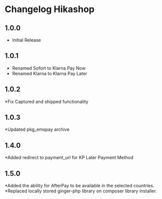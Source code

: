 # Changelog Hikashop

## 1.0.0 ##

* Initial Release

## 1.0.1 ##

* Renamed Sofort to Klarna Pay Now
* Renamed Klarna to Klarna Pay Later

## 1.0.2 ##

*Fix Captured and shipped functionality

## 1.0.3 ##

*Updated pkg_emspay archive

## 1.4.0 ##

*Added redirect to payment_url for KP Later Payment Method

## 1.5.0 ##

*Added the ability for AfterPay to be available in the selected countries.
*Replaced locally stored ginger-php library on composer library installer.